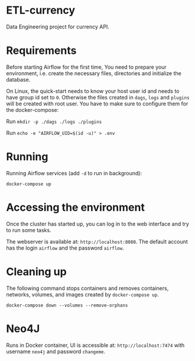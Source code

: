# ETL-currency

Data Engineering project for currency API.

# Requirements

Before starting Airflow for the first time, You need to prepare your environment, i.e. create the necessary files,
directories and initialize the database.

On Linux, the quick-start needs to know your host user id and needs to have group id set to `0`. Otherwise the files
created in `dags`, `logs` and `plugins` will be created with root user. You have to make sure to configure them for the
docker-compose:

Run `mkdir -p ./dags ./logs ./plugins`

Run `echo -e "AIRFLOW_UID=$(id -u)" > .env`

# Running

Running Airflow services (add `-d` to run in background): 

`docker-compose up`

# Accessing the environment

Once the cluster has started up, you can log in to the web interface and try to run some tasks.

The webserver is available at: `http://localhost:8080`. The default account has the login `airflow` and the
password `airflow`.

# Cleaning up

The following command stops containers and removes containers, networks, volumes, and images created
by `docker-compose up`.

`docker-compose down --volumes --remove-orphans`

# Neo4J

Runs in Docker container, UI is accessible at: `http://localhost:7474` with username `neo4j` and password `changeme`.
